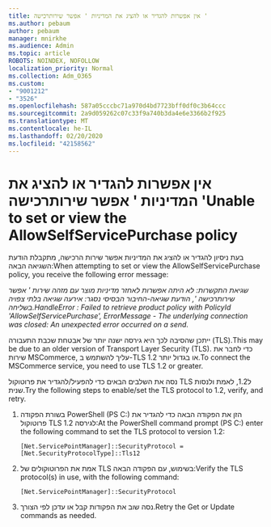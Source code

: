 ```yaml
---
title: אין אפשרות להגדיר או להציג את המדיניות ' אפשר שירותרכישה '
ms.author: pebaum
author: pebaum
manager: mnirkhe
ms.audience: Admin
ms.topic: article
ROBOTS: NOINDEX, NOFOLLOW
localization_priority: Normal
ms.collection: Adm_O365
ms.custom:
- "9001212"
- "3526"
ms.openlocfilehash: 587a05cccbc71a970d4bd7723bff0df0c3b64ccc
ms.sourcegitcommit: 2a9d059262c07c33f9a740b3da4e6e3366b2f925
ms.translationtype: MT
ms.contentlocale: he-IL
ms.lasthandoff: 02/20/2020
ms.locfileid: "42158562"
---
```

# <a name="unable-to-set-or-view-the-allowselfservicepurchase-policy"></a><span data-ttu-id="39778-102">אין אפשרות להגדיר או להציג את המדיניות ' אפשר שירותרכישה '</span><span class="sxs-lookup"><span data-stu-id="39778-102">Unable to set or view the AllowSelfServicePurchase policy</span></span>

<span data-ttu-id="39778-103">בעת ניסיון להגדיר או להציג את המדיניות אפשר שירות הרכישה, מתקבלת הודעת השגיאה הבאה:</span><span class="sxs-lookup"><span data-stu-id="39778-103">When attempting to set or view the AllowSelfServicePurchase policy, you receive the following error message:</span></span>

<span data-ttu-id="39778-104">*שגיאת התקשרות: לא היתה אפשרות לאחזר מדיניות מוצר עם מזהה שירות ' אפשר שירותרכישה ', הודעת שגיאה-החיבור הבסיסי נסגר: אירעה שגיאה בלתי צפויה בשליחה.*</span><span class="sxs-lookup"><span data-stu-id="39778-104">*HandleError : Failed to retrieve product policy with PolicyId 'AllowSelfServicePurchase', ErrorMessage - The underlying connection was closed: An unexpected error occurred on a send.*</span></span>

<span data-ttu-id="39778-105">ייתכן שהסיבה לכך היא גירסה ישנה יותר של אבטחת שכבת התעבורה (TLS).</span><span class="sxs-lookup"><span data-stu-id="39778-105">This may be due to an older version of Transport Layer Security (TLS).</span></span> <span data-ttu-id="39778-106">כדי לחבר את שירות MSCommerce, עליך להשתמש ב-TLS 1.2 או בגדול יותר.</span><span class="sxs-lookup"><span data-stu-id="39778-106">To connect the MSCommerce service, you need to use TLS 1.2 or greater.</span></span>  

<span data-ttu-id="39778-107">נסה את השלבים הבאים כדי להפעיל/להגדיר את פרוטוקול TLS ל1.2, לאמת ולנסות שנית.</span><span class="sxs-lookup"><span data-stu-id="39778-107">Try the following steps to enable/set the TLS protocol to 1.2, verify, and retry.</span></span>
 1. <span data-ttu-id="39778-108">בשורת הפקודה PowerShell (PS C:\) הזן את הפקודה הבאה כדי להגדיר את פרוטוקול TLS לגירסה 1.2:</span><span class="sxs-lookup"><span data-stu-id="39778-108">At the PowerShell command prompt (PS C:\) enter the following command to set the TLS protocol to version 1.2:</span></span>

    `[Net.ServicePointManager]::SecurityProtocol = [Net.SecurityProtocolType]::Tls12`

2. <span data-ttu-id="39778-109">אמת את הפרוטוקולים של TLS בשימוש, עם הפקודה הבאה:</span><span class="sxs-lookup"><span data-stu-id="39778-109">Verify the TLS protocol(s) in use, with the following command:</span></span>

    `[Net.ServicePointManager]::SecurityProtocol` 

3. <span data-ttu-id="39778-110">נסה שוב את הפקודות קבל או עדכן לפי הצורך.</span><span class="sxs-lookup"><span data-stu-id="39778-110">Retry the Get or Update commands as needed.</span></span>

